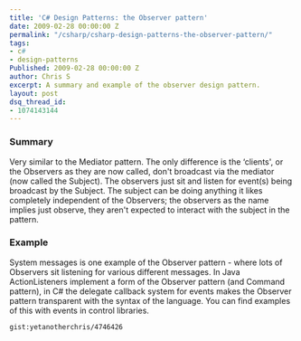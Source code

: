 ```yaml
---
title: 'C# Design Patterns: the Observer pattern'
date: 2009-02-28 00:00:00 Z
permalink: "/csharp/csharp-design-patterns-the-observer-pattern/"
tags:
- c#
- design-patterns
Published: 2009-02-28 00:00:00 Z
author: Chris S
excerpt: A summary and example of the observer design pattern.
layout: post
dsq_thread_id:
- 1074143144
---
```


### Summary

Very similar to the Mediator pattern. The only difference is the &#8216;clients', or the Observers as they are now called, don't broadcast via the mediator (now called the Subject). The observers just sit and listen for event(s) being broadcast by the Subject. The subject can be doing anything it likes completely independent of the Observers; the observers as the name implies just observe, they aren't expected to interact with the subject in the pattern. 

<!--more-->

### Example

System messages is one example of the Observer pattern - where lots of Observers sit listening for various different messages. In Java ActionListeners implement a form of the Observer pattern (and Command pattern), in C# the delegate callback system for events makes the Observer pattern transparent with the syntax of the language. You can find examples of this with events in control libraries. 

`gist:yetanotherchris/4746426`